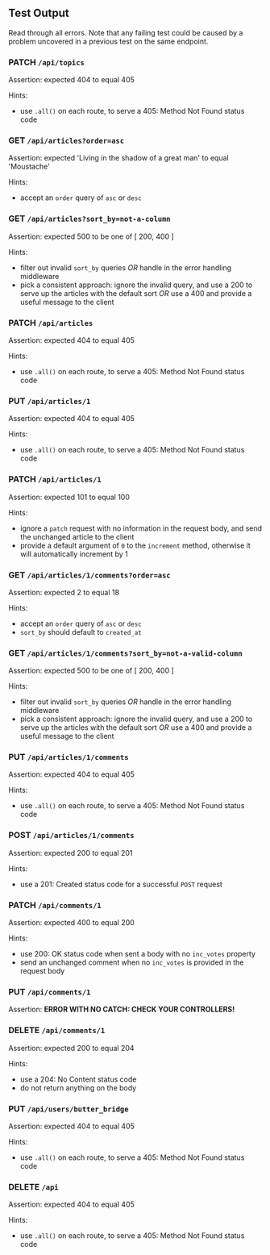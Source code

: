 ## Test Output

Read through all errors. Note that any failing test could be caused by a problem uncovered in a previous test on the same endpoint.

### PATCH `/api/topics`

Assertion: expected 404 to equal 405

Hints:
- use `.all()` on each route, to serve a 405: Method Not Found status code


### GET `/api/articles?order=asc`

Assertion: expected 'Living in the shadow of a great man' to equal 'Moustache'

Hints:
- accept an `order` query of `asc` or `desc`


### GET `/api/articles?sort_by=not-a-column`

Assertion: expected 500 to be one of [ 200, 400 ]

Hints:
- filter out invalid `sort_by` queries _OR_ handle in the error handling middleware
- pick a consistent approach: ignore the invalid query, and use a 200 to serve up the articles with the default sort _OR_ use a 400 and provide a useful message to the client


### PATCH `/api/articles`

Assertion: expected 404 to equal 405

Hints:
- use `.all()` on each route, to serve a 405: Method Not Found status code


### PUT `/api/articles/1`

Assertion: expected 404 to equal 405

Hints:
- use `.all()` on each route, to serve a 405: Method Not Found status code


### PATCH `/api/articles/1`

Assertion: expected 101 to equal 100

Hints:
- ignore a `patch` request with no information in the request body, and send the unchanged article to the client
- provide a default argument of `0` to the `increment` method, otherwise it will automatically increment by 1


### GET `/api/articles/1/comments?order=asc`

Assertion: expected 2 to equal 18

Hints:
- accept an `order` query of `asc` or `desc`
- `sort_by` should default to `created_at`


### GET `/api/articles/1/comments?sort_by=not-a-valid-column`

Assertion: expected 500 to be one of [ 200, 400 ]

Hints:
- filter out invalid `sort_by` queries _OR_ handle in the error handling middleware
- pick a consistent approach: ignore the invalid query, and use a 200 to serve up the articles with the default sort _OR_ use a 400 and provide a useful message to the client


### PUT `/api/articles/1/comments`

Assertion: expected 404 to equal 405

Hints:
- use `.all()` on each route, to serve a 405: Method Not Found status code


### POST `/api/articles/1/comments`

Assertion: expected 200 to equal 201

Hints:
- use a 201: Created status code for a successful `POST` request


### PATCH `/api/comments/1`

Assertion: expected 400 to equal 200

Hints:
- use 200: OK status code when sent a body with no `inc_votes` property
- send an unchanged comment when no `inc_votes` is provided in the request body


### PUT `/api/comments/1`

Assertion: **ERROR WITH NO CATCH: CHECK YOUR CONTROLLERS!**



### DELETE `/api/comments/1`

Assertion: expected 200 to equal 204

Hints:
- use a 204: No Content status code
- do not return anything on the body


### PUT `/api/users/butter_bridge`

Assertion: expected 404 to equal 405

Hints:
- use `.all()` on each route, to serve a 405: Method Not Found status code


### DELETE `/api`

Assertion: expected 404 to equal 405

Hints:
- use `.all()` on each route, to serve a 405: Method Not Found status code


